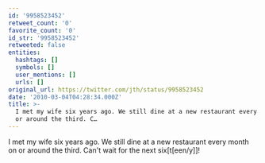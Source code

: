 ```yaml
---
id: '9958523452'
retweet_count: '0'
favorite_count: '0'
id_str: '9958523452'
retweeted: false
entities:
  hashtags: []
  symbols: []
  user_mentions: []
  urls: []
original_url: https://twitter.com/jth/status/9958523452
date: '2010-03-04T04:28:34.000Z'
title: >-
  I met my wife six years ago. We still dine at a new restaurant every month on
  or around the third. C…
---
```


I met my wife six years ago. We still dine at a new restaurant every month on or around the third. Can't wait for the next six[t[een/y]]!